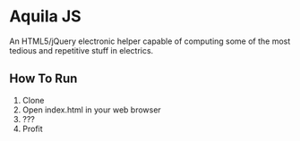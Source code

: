Aquila JS
=============

An HTML5/jQuery electronic helper capable of computing some of the most tedious and repetitive stuff in electrics.

How To Run
------------------

1) Clone
2) Open index.html in your web browser
3) ???
4) Profit
